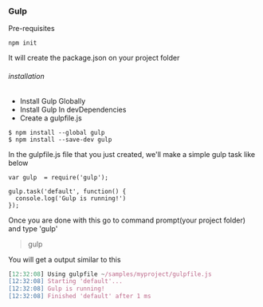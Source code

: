 ### Gulp

Pre-requisites

```
npm init
```
It will create the package.json on your project folder

###### installation  ######

* Install Gulp Globally
* Install Gulp In devDependencies
* Create a gulpfile.js

```
$ npm install --global gulp
$ npm install --save-dev gulp
```
In the gulpfile.js file that you just created, we'll make a simple gulp task like below

```
var gulp  = require('gulp');

gulp.task('default', function() {
  console.log('Gulp is running!')
});
```

Once you are done with this go to command prompt(your project folder) and type 'gulp'

> gulp

You will get a output similar to this

```javascript
[12:32:08] Using gulpfile ~/samples/myproject/gulpfile.js
[12:32:08] Starting 'default'...
[12:32:08] Gulp is running!
[12:32:08] Finished 'default' after 1 ms
```
